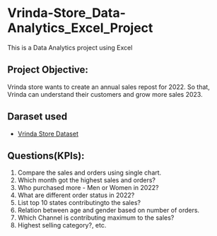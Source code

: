 # Vrinda-Store_Data-Analytics_Excel_Project
This is a Data Analytics project using Excel

## Project Objective:
Vrinda store wants to create an annual sales repost for 2022. So that, Vrinda can understand their customers and grow more sales 2023.

## Daraset used
- <a href="https://github.com/Parna02/Vrinda-Store_Data-Analytics_Excel_Project/blob/main/Vrinda%20Store%20Data.xlsx">Vrinda Store Dataset</a>

## Questions(KPIs):
1. Compare the sales and orders using single chart.
2. Which month got the highest sales and orders?
3. Who purchased more - Men or Women in 2022?
4. What are different order status in 2022?
5. List top 10 states contributingto the sales?
6. Relation between age and gender based on number of orders.
7. Which Channel is contributing maximum to the sales?
8. Highest selling category?, etc.



